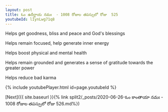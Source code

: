 ```yaml
---
layout: post
title: ఓం ఉదీర్ణాయ నమః  - 1008 రోజుల తపస్సులో రోజు  525
youtubeId: lIynLwg71q8
---
```

 
 
Helps get goodness, bliss and peace and God's blessings
 
Helps remain focused, help generate inner energy 
 
Helps boost physical and mental health 
 
Helps remain grounded and generates a sense of gratitude towards the greater power 
 
Helps reduce bad karma
 
 
 
 


{% include youtubePlayer.html id=page.youtubeId %}
 
[Next]({{ site.baseurl }}{% link  split2/_posts/2020-06-26-ఓం కాంతాయా నమః  - 1008 రోజుల తపస్సులో రోజు  526.md%})
 
